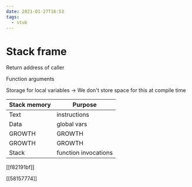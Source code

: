 ```yaml
---
date: 2021-01-27T16:53
tags: 
  - stub
---
```


# Stack frame

Return address of caller

Function arguments

Storage for local variables -> We don't store space for this at compile time

| Stack memory | Purpose              |
|--------------|----------------------|
| Text         | instructions         |
| Data         | global vars          |
| GROWTH       | GROWTH               |
| GROWTH       | GROWTH               |
| Stack        | function invocations |

[[f82191bf]]

[[58157774]]
